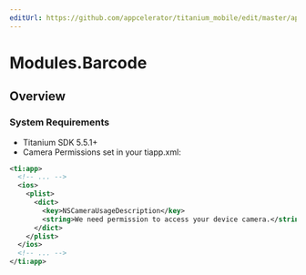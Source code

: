 ```yaml
---
editUrl: https://github.com/appcelerator/titanium_mobile/edit/master/apidoc/BarcodeModule.yml
---
```

# Modules.Barcode

<TypeHeader/>

## Overview

### System Requirements

- Titanium SDK 5.5.1+
- Camera Permissions set in your tiapp.xml:

``` xml
<ti:app>
  <!-- ... -->
  <ios>
    <plist>
      <dict>
        <key>NSCameraUsageDescription</key>
        <string>We need permission to access your device camera.</string>
      </dict>
    </plist>
  </ios>
  <!-- ... -->
</ti:app>
```

<ApiDocs/>
